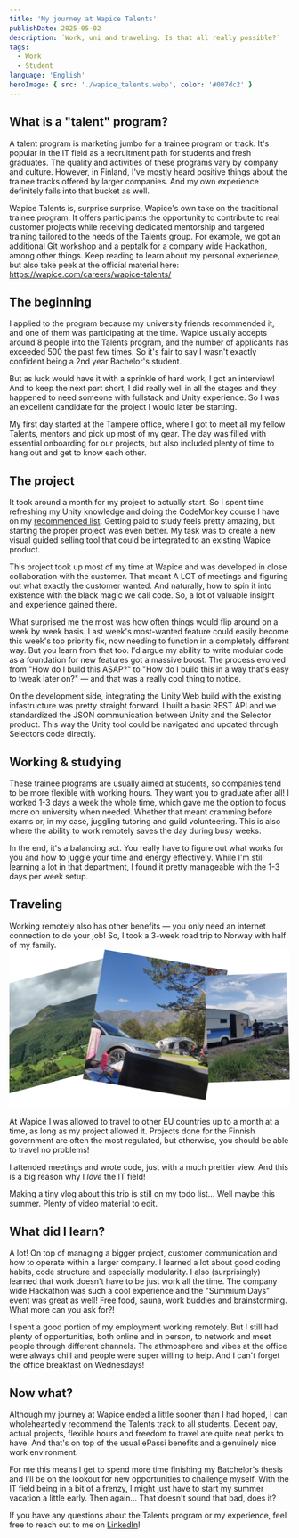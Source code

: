 ```yaml
---
title: 'My journey at Wapice Talents'
publishDate: 2025-05-02
description: ´Work, uni and traveling. Is that all really possible?´
tags:
  - Work
  - Student
language: 'English'
heroImage: { src: './wapice_talents.webp', color: '#007dc2' }
---
```


## What is a "talent" program?
A talent program is marketing jumbo for a trainee program or track. It's popular in the IT field as a recruitment path for students and fresh graduates. The quality and activities of these programs vary by company and culture. However, in Finland, I've mostly heard positive things about the trainee tracks offered by larger companies. And my own experience definitely falls into that bucket as well.

Wapice Talents is, surprise surprise, Wapice's own take on the traditional trainee program. It offers participants the opportunity to contribute to real customer projects while receiving dedicated mentorship and targeted training tailored to the needs of the Talents group. For example, we got an additional Git workshop and a peptalk for a company wide Hackathon, among other things. Keep reading to learn about my personal experience, but also take peek at the official material here: https://wapice.com/careers/wapice-talents/

## The beginning
I applied to the program because my university friends recommended it, and one of them was participating at the time. Wapice usually accepts around 8 people into the Talents program, and the number of applicants has exceeded 500 the past few times. So it's fair to say I wasn't exactly confident being a 2nd year Bachelor's student.

But as luck would have it with a sprinkle of hard work, I got an interview! And to keep the next part short, I did really well in all the stages and they happened to need someone with fullstack and Unity experience. So I was an excellent candidate for the project I would later be starting.

My first day started at the Tampere office, where I got to meet all my fellow Talents, mentors and pick up most of my gear. The day was filled with essential onboarding for our projects, but also included plenty of time to hang out and get to know each other.

## The project
It took around a month for my project to actually start. So I spent time refreshing my Unity knowledge and doing the CodeMonkey course I have on my [recommended list](/links). Getting paid to study feels pretty amazing, but starting the proper project was even better. My task was to create a new visual guided selling tool that could be integrated to an existing Wapice product.

This project took up most of my time at Wapice and was developed in close collaboration with the customer. That meant A LOT of meetings and figuring out what exactly the customer wanted. And naturally, how to spin it into existence with the black magic we call code. So, a lot of valuable insight and experience gained there.

What surprised me the most was how often things would flip around on a week by week basis. Last week's most-wanted feature could easily become this week's top priority fix, now needing to function in a completely different way. But you learn from that too. I'd argue my ability to write modular code as a foundation for new features got a massive boost. The process evolved from "How do I build this ASAP?" to "How do I build this in a way that's easy to tweak later on?" — and that was a really cool thing to notice.

On the development side, integrating the Unity Web build with the existing infastructure was pretty straight forward. I built a basic REST API and we standardized the JSON communication between Unity and the Selector product. This way the Unity tool could be navigated and updated through Selectors code directly.

## Working & studying
These trainee programs are usually aimed at students, so companies tend to be more flexible with working hours. They want you to graduate after all! I worked 1-3 days a week the whole time, which gave me the option to focus more on university when needed. Whether that meant cramming before exams or, in my case, juggling tutoring and guild volunteering. This is also where the ability to work remotely saves the day during busy weeks.

In the end, it's a balancing act. You really have to figure out what works for you and how to juggle your time and energy effectively. While I'm still learning a lot in that department, I found it pretty manageable with the 1-3 days per week setup.

## Traveling
Working remotely also has other benefits — you only need an internet connection to do your job! So, I took a 3-week road trip to Norway with half of my family.
![Norway](./norway_combine.png)

At Wapice I was allowed to travel to other EU countries up to a month at a time, as long as my project allowed it. Projects done for the Finnish government are often the most regulated, but otherwise, you should be able to travel no problems!

I attended meetings and wrote code, just with a much prettier view. And this is a big reason why I _love_ the IT field!

Making a tiny vlog about this trip is still on my todo list... Well maybe this summer. Plenty of video material to edit.

## What did I learn?
A lot! On top of managing a bigger project, customer communication and how to operate within a larger company. I learned a lot about good coding habits, code structure and especially modularity. I also (surprisingly) learned that work doesn't have to be just work all the time. The company wide Hackathon was such a cool experience and the "Summium Days" event was great as well! Free food, sauna, work buddies and brainstorming. What more can you ask for?!

I spent a good portion of my employment working remotely. But I still had plenty of opportunities, both online and in person, to network and meet people through different channels. The athmosphere and vibes at the office were always chill and people were super willing to help. And I can't forget the office breakfast on Wednesdays!

## Now what?
Although my journey at Wapice ended a little sooner than I had hoped, I can wholeheartedly recommend the Talents track to all students. Decent pay, actual projects, flexible hours and freedom to travel are quite neat perks to have. And that's on top of the usual ePassi benefits and a genuinely nice work environment.

For me this means I get to spend more time finishing my Batchelor's thesis and I'll be on the lookout for new opportunities to challenge myself. With the IT field being in a bit of a frenzy, I might just have to start my summer vacation a little early. Then again... That doesn't sound that bad, does it?

If you have any questions about the Talents program or my experience, feel free to reach out to me on [LinkedIn](/about#social-networks)!
